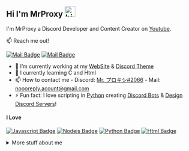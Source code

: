 ## Hi I'm MrProxy <img src="https://user-images.githubusercontent.com/1303154/88677602-1635ba80-d120-11ea-84d8-d263ba5fc3c0.gif" width="28px" alt="hi">

I'm MrProxy a Discord Developer and Content Creator on [Youtube](https://youtube.com/c/MrProxy1).

:mailbox: Reach me out!

[![Mail Badge](https://img.shields.io/badge/-MrProxy-e74c3c?style=flat&labelColor=e74c3c&logo=youtube&logoColor=white)](https://youtube.com/c/MrProxy1) 
[![Mail Badge](https://img.shields.io/badge/-MrProxyy-c0392b?style=flat&labelColor=c0392b&logo=gmail&logoColor=white)](mailto:noooreply.acount@gmail.com)


- 🔭 I’m currently working at my [WebSite](https://mrcommunityy.000webhostapp.com/) & [Discord Theme](https://github.com/Mr-Proxy-source/Discord-Theme)
- 📖 I currently learning C and Html
- 📫 How to contact me - Discord: [Mr. プロキシ#2066](https://discord.gg/Ha3WjFhsr5) - Mail: [noooreply.acount@gmail.com](mailto:noooreply.acount@gmail.com)
- ⚡ Fun fact: I love scripting in [Python](https://www.python.org/) creating [Discord Bots](https://github.com/Mr-Proxy-source/Discord-Visual-Studio-Code) & [Design Discord Servers](https://discord.gg/Ha3WjFhsr5)!

#### I Love


 [![Javascript Badge](https://img.shields.io/badge/-Javascript-F0DB4F?style=for-the-badge&labelColor=black&logo=javascript&logoColor=F0DB4F)](#)  [![Nodejs Badge](https://img.shields.io/badge/-Nodejs-3C873A?style=for-the-badge&labelColor=black&logo=node.js&logoColor=3C873A)](#) [![Python Badge](https://img.shields.io/badge/-Python-F0DB4F?style=for-the-badge&labelColor=&logoColor=F0DB4F)](#) [![Html Badge](https://img.shields.io/badge/-Html-007acc?style=for-the-badge&labelColor=black&logo=007acc)](#) 


<details>
<summary>
  More stuff about me
</summary>

<br >

I love sharing my codes and love to discord app im banned from discord much time but i didnt stop sharing my skills about discord

#### Coding Stats


```text
Python        5 hrs 12 mins  ██████████████████▓░░░░░░░░░░░░░░░   40.29 % 
HTML        3 hrs 50 mins    ████████████████▒░░░░░░░░░░░░░░░░░   30.61 % 
C           2 hrs 15 mins    ████████████░░░░░░░░░░░░░░░░░░░░░░   14.63 % 
Css         1 hrs 27 mins    ██████████░░░░░░░░░░░░░░░░░░░░░░░░   10.02 % 
Php         0 hr  12 mins    ███░░░░░░░░░░░░░░░░░░░░░░░░░░░░░░░   04.46 % 
```


#### Github Stats

![Mr-Proxy-source's github stats](https://github-readme-stats.vercel.app/api?username=Mr-Proxy-source&count_private=true&theme=tokyonight&hide=contribs,prs)

</details>

